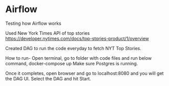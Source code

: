 # Airflow
Testing how Airflow works

Used New York Times API of top stories
https://developer.nytimes.com/docs/top-stories-product/1/overview

Created DAG to run the code everyday to fetch NYT Top Stories.

How to run-
Open terminal, go to folder with code files and run below command,
docker-compose up
Make sure Postgres is running.

Once it completes, open browser and go to localhost:8080 and you will get the DAG UI.
Select the DAG and hit Start.
